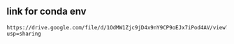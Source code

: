 ## link for conda env
```
https://drive.google.com/file/d/1OdMW1Zjc9jD4x9nY9CP9oEJx7iPod4AV/view?usp=sharing
```
